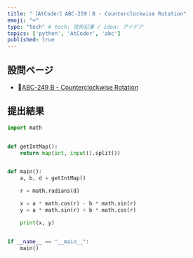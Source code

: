 ```yaml
---
title: "［AtCoder］ABC-259｜B - Counterclockwise Rotation"
emoji: "⌨️"
type: "tech" # tech: 技術記事 / idea: アイデア
topics: ['python', 'AtCoder', 'abc']
published: true
---
```


## 設問ページ

- 🔗[ABC-249 B - Counterclockwise Rotation](https://atcoder.jp/contests/abc259/tasks/abc259_b)

## 提出結果

```python
import math


def getIntMap():
    return map(int, input().split())


def main():
    a, b, d = getIntMap()

    r = math.radians(d)

    x = a * math.cos(r) - b * math.sin(r)
    y = a * math.sin(r) + b * math.cos(r)

    print(x, y)


if __name__ == "__main__":
    main()

```
